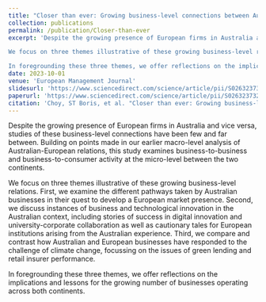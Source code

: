 ```yaml
---
title: "Closer than ever: Growing business-level connections between Australia and Europe"
collection: publications
permalink: /publication/Closer-than-ever
excerpt: 'Despite the growing presence of European firms in Australia and vice versa, studies of these business-level connections have been few and far between. Building on points made in our earlier macro-level analysis of Australian-European relations, this study examines business-to-business and business-to-consumer activity at the micro-level between the two continents.

We focus on three themes illustrative of these growing business-level relations. First, we examine the different pathways taken by Australian businesses in their quest to develop a European market presence. Second, we discuss instances of business and technological innovation in the Australian context, including stories of success in digital innovation and university-corporate collaboration as well as cautionary tales for European institutions arising from the Australian experience. Third, we compare and contrast how Australian and European businesses have responded to the challenge of climate change, focussing on the issues of green lending and retail insurer performance.

In foregrounding these three themes, we offer reflections on the implications and lessons for the growing number of businesses operating across both continents.'
date: 2023-10-01
venue: 'European Management Journal'
slidesurl: 'https://www.sciencedirect.com/science/article/pii/S0263237323000282?casa_token=8RfYnPR-ihgAAAAA:CR149HNqghIEKTfSYTpeH4nJ5i_xfza6lbw3VJp31rsWJZNVTmZ-e4w57xvFRSni-neHwUJbaw'
paperurl: 'https://www.sciencedirect.com/science/article/pii/S0263237323000282?casa_token=8RfYnPR-ihgAAAAA:CR149HNqghIEKTfSYTpeH4nJ5i_xfza6lbw3VJp31rsWJZNVTmZ-e4w57xvFRSni-neHwUJbawf'
citation: 'Choy, ST Boris, et al. "Closer than ever: Growing business-level connections between Australia and Europe." European Management Journal 41.2 (2023): 181-190.'
---
```


Despite the growing presence of European firms in Australia and vice versa, studies of these business-level connections have been few and far between. Building on points made in our earlier macro-level analysis of Australian-European relations, this study examines business-to-business and business-to-consumer activity at the micro-level between the two continents.

We focus on three themes illustrative of these growing business-level relations. First, we examine the different pathways taken by Australian businesses in their quest to develop a European market presence. Second, we discuss instances of business and technological innovation in the Australian context, including stories of success in digital innovation and university-corporate collaboration as well as cautionary tales for European institutions arising from the Australian experience. Third, we compare and contrast how Australian and European businesses have responded to the challenge of climate change, focussing on the issues of green lending and retail insurer performance.

In foregrounding these three themes, we offer reflections on the implications and lessons for the growing number of businesses operating across both continents.
